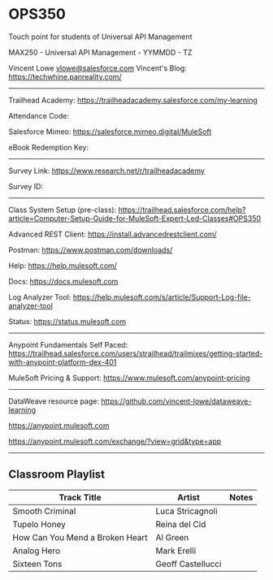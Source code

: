 # OPS350

Touch point for students of Universal API Management

MAX250 - Universal API Management - YYMMDD - TZ

Vincent Lowe
vlowe@salesforce.com
Vincent's Blog: https://techwhine.panreality.com/

-------------------------------------------------------------------------------------------------------------------
Trailhead Academy:				https://trailheadacademy.salesforce.com/my-learning

Attendance Code:				

Salesforce Mimeo:				https://salesforce.mimeo.digital/MuleSoft

eBook Redemption Key:		

-------------------------------------------------------------------------------------------------------------------
Survey Link:								https://www.research.net/r/trailheadacademy

Survey ID:								

-------------------------------------------------------------------------------------------------------------------

Class System Setup (pre-class): https://trailhead.salesforce.com/help?article=Computer-Setup-Guide-for-MuleSoft-Expert-Led-Classes#OPS350

Advanced REST Client: https://install.advancedrestclient.com/

Postman: https://www.postman.com/downloads/

Help: https://help.mulesoft.com/

Docs: https://docs.mulesoft.com

Log Analyzer Tool: https://help.mulesoft.com/s/article/Support-Log-file-analyzer-tool

Status: https://status.mulesoft.com 
   
------------------------------------------------------------------------------

Anypoint Fundamentals Self Paced: https://trailhead.salesforce.com/users/strailhead/trailmixes/getting-started-with-anypoint-platform-dex-401

MuleSoft Pricing & Support: https://www.mulesoft.com/anypoint-pricing

------------------------------------------------------------------------------

DataWeave resource page: https://github.com/vincent-lowe/dataweave-learning

https://anypoint.mulesoft.com

https://anypoint.mulesoft.com/exchange/?view=grid&type=app

-------------------------------------------------------------------------------------------------------------------
Classroom Playlist
-------------------------------------------------------------------------------------------------------------------
|Track Title|Artist|Notes|
|-----------|------|-----|
|Smooth Criminal|Luca Stricagnoli||
|Tupelo Honey|Reina del Cid||
|How Can You Mend a Broken Heart|Al Green||
|Analog Hero|Mark Erelli||
|Sixteen Tons|Geoff Castellucci||










  
